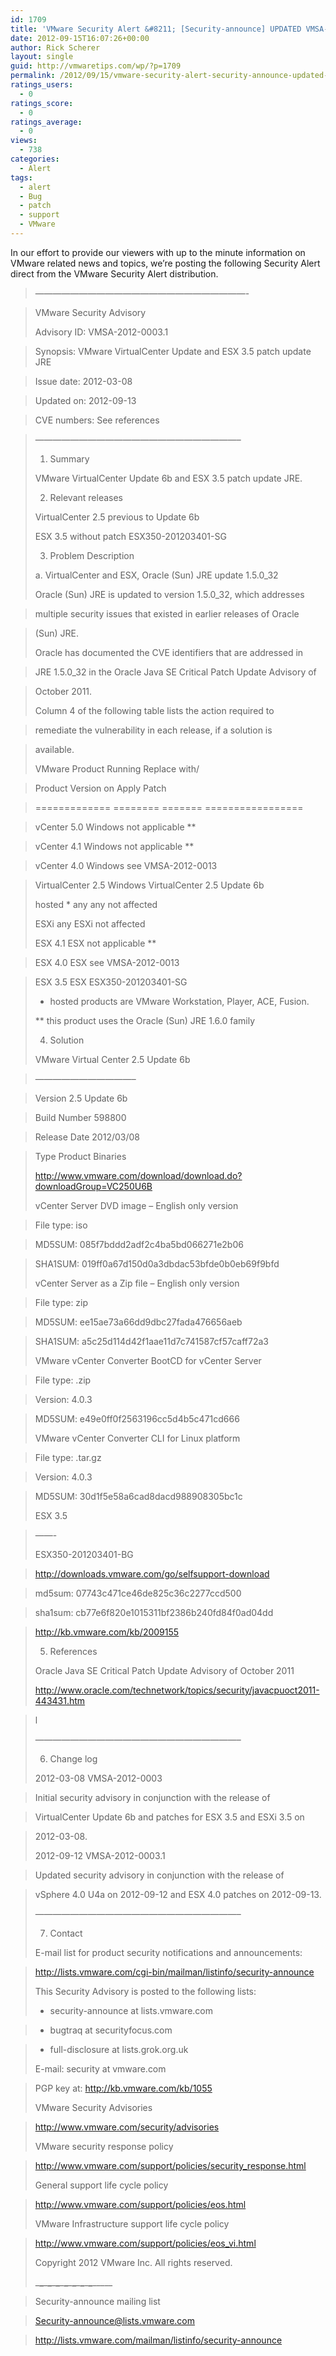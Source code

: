 ```yaml
---
id: 1709
title: 'VMware Security Alert &#8211; [Security-announce] UPDATED VMSA-2012-0003.1 VMware VirtualCenter Update and ESX 3.5 patch update JRE'
date: 2012-09-15T16:07:26+00:00
author: Rick Scherer
layout: single
guid: http://vmwaretips.com/wp/?p=1709
permalink: /2012/09/15/vmware-security-alert-security-announce-updated-vmsa-2012-0003-1-vmware-virtualcenter-update-and-esx-3-5-patch-update-jre-2/
ratings_users:
  - 0
ratings_score:
  - 0
ratings_average:
  - 0
views:
  - 738
categories:
  - Alert
tags:
  - alert
  - Bug
  - patch
  - support
  - VMware
---
```

In our effort to provide our viewers with up to the minute information on VMware related news and topics, we&#8217;re posting the following Security Alert direct from the VMware Security Alert distribution.

<!--more-->

> &#8212;&#8212;&#8212;&#8212;&#8212;&#8212;&#8212;&#8212;&#8212;&#8212;&#8212;&#8212;&#8212;&#8212;&#8212;&#8212;&#8212;&#8212;&#8212;&#8212;&#8212;&#8212;&#8212;&#8212;-
                     
> VMware Security Advisory
> 
> Advisory ID: VMSA-2012-0003.1
  
> Synopsis: VMware VirtualCenter Update and ESX 3.5 patch update JRE
  
> Issue date: 2012-03-08
  
> Updated on: 2012-09-13
  
> CVE numbers: See references
   
> &#8212;&#8212;&#8212;&#8212;&#8212;&#8212;&#8212;&#8212;&#8212;&#8212;&#8212;&#8212;&#8212;&#8212;&#8212;&#8212;&#8212;&#8212;&#8212;&#8212;&#8212;&#8212;&#8212;&#8211;
> 
> 1. Summary
> 
> VMware VirtualCenter Update 6b and ESX 3.5 patch update JRE.
> 
> 2. Relevant releases
> 
> VirtualCenter 2.5 previous to Update 6b
> 
> ESX 3.5 without patch ESX350-201203401-SG
> 
> 3. Problem Description
> 
> a. VirtualCenter and ESX, Oracle (Sun) JRE update 1.5.0_32
> 
> Oracle (Sun) JRE is updated to version 1.5.0_32, which addresses
      
> multiple security issues that existed in earlier releases of Oracle
      
> (Sun) JRE.
> 
> Oracle has documented the CVE identifiers that are addressed in
      
> JRE 1.5.0_32 in the Oracle Java SE Critical Patch Update Advisory of
      
> October 2011.
> 
> Column 4 of the following table lists the action required to
      
> remediate the vulnerability in each release, if a solution is
      
> available.
> 
> VMware Product Running Replace with/
      
> Product Version on Apply Patch
      
> ============= ======== ======= =================
      
> vCenter 5.0 Windows not applicable **
      
> vCenter 4.1 Windows not applicable **
      
> vCenter 4.0 Windows see VMSA-2012-0013
      
> VirtualCenter 2.5 Windows VirtualCenter 2.5 Update 6b
> 
> hosted * any any not affected
> 
> ESXi any ESXi not affected
> 
> ESX 4.1 ESX not applicable **
      
> ESX 4.0 ESX see VMSA-2012-0013
      
> ESX 3.5 ESX ESX350-201203401-SG
> 
> * hosted products are VMware Workstation, Player, ACE, Fusion.
> 
> ** this product uses the Oracle (Sun) JRE 1.6.0 family
> 
> 4. Solution
> 
> VMware Virtual Center 2.5 Update 6b
     
> &#8212;&#8212;&#8212;&#8212;&#8212;&#8212;&#8212;&#8212;&#8212;&#8212;&#8212;&#8211;
     
> Version 2.5 Update 6b
     
> Build Number 598800
     
> Release Date 2012/03/08
     
> Type Product Binaries
> 
> http://www.vmware.com/download/download.do?downloadGroup=VC250U6B
> 
> vCenter Server DVD image &#8211; English only version
     
> File type: iso
     
> MD5SUM: 085f7bddd2adf2c4ba5bd066271e2b06
     
> SHA1SUM: 019ff0a67d150d0a3dbdac53bfde0b0eb69f9bfd
> 
> vCenter Server as a Zip file &#8211; English only version
     
> File type: zip
     
> MD5SUM: ee15ae73a66dd9dbc27fada476656aeb
     
> SHA1SUM: a5c25d114d42f1aae11d7c741587cf57caff72a3
> 
> VMware vCenter Converter BootCD for vCenter Server
     
> File type: .zip
     
> Version: 4.0.3
     
> MD5SUM: e49e0ff0f2563196cc5d4b5c471cd666
> 
> VMware vCenter Converter CLI for Linux platform
     
> File type: .tar.gz
     
> Version: 4.0.3
     
> MD5SUM: 30d1f5e58a6cad8dacd988908305bc1c
> 
> ESX 3.5
     
> &#8212;&#8212;-
> 
> ESX350-201203401-BG
     
> http://downloads.vmware.com/go/selfsupport-download
     
> md5sum: 07743c471ce46de825c36c2277ccd500
     
> sha1sum: cb77e6f820e1015311bf2386b240fd84f0ad04dd
     
> http://kb.vmware.com/kb/2009155
> 
> 5. References
> 
> Oracle Java SE Critical Patch Update Advisory of October 2011
> 
> http://www.oracle.com/technetwork/topics/security/javacpuoct2011-443431.htm
  
> l
> 
> &#8212;&#8212;&#8212;&#8212;&#8212;&#8212;&#8212;&#8212;&#8212;&#8212;&#8212;&#8212;&#8212;&#8212;&#8212;&#8212;&#8212;&#8212;&#8212;&#8212;&#8212;&#8212;&#8212;&#8211;
> 
> 6. Change log
> 
> 2012-03-08 VMSA-2012-0003
     
> Initial security advisory in conjunction with the release of
     
> VirtualCenter Update 6b and patches for ESX 3.5 and ESXi 3.5 on
     
> 2012-03-08.
> 
> 2012-09-12 VMSA-2012-0003.1
     
> Updated security advisory in conjunction with the release of
     
> vSphere 4.0 U4a on 2012-09-12 and ESX 4.0 patches on 2012-09-13.
> 
> &#8212;&#8212;&#8212;&#8212;&#8212;&#8212;&#8212;&#8212;&#8212;&#8212;&#8212;&#8212;&#8212;&#8212;&#8212;&#8212;&#8212;&#8212;&#8212;&#8212;&#8212;&#8212;&#8212;&#8211;
> 
> 7. Contact
> 
> E-mail list for product security notifications and announcements:
  
> http://lists.vmware.com/cgi-bin/mailman/listinfo/security-announce
> 
> This Security Advisory is posted to the following lists:
> 
> * security-announce at lists.vmware.com
    
> * bugtraq at securityfocus.com
    
> * full-disclosure at lists.grok.org.uk
> 
> E-mail: security at vmware.com
  
> PGP key at: http://kb.vmware.com/kb/1055
> 
> VMware Security Advisories
  
> http://www.vmware.com/security/advisories
> 
> VMware security response policy
  
> http://www.vmware.com/support/policies/security_response.html
> 
> General support life cycle policy
  
> http://www.vmware.com/support/policies/eos.html
> 
> VMware Infrastructure support life cycle policy
  
> http://www.vmware.com/support/policies/eos_vi.html
> 
> Copyright 2012 VMware Inc. All rights reserved.
> 
> \___\___\___\___\___\___\___\___\___\___\___\___\___\___\_____
  
> Security-announce mailing list
  
> Security-announce@lists.vmware.com
  
> http://lists.vmware.com/mailman/listinfo/security-announce